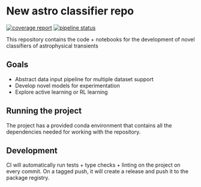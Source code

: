 # New astro classifier repo
[![coverage report](https://gitlab.com/saji.champlin/astro-classifier-neo/badges/master/coverage.svg)](https://gitlab.com/saji.champlin/astro-classifier-neo/-/commits/master)
[![pipeline status](https://gitlab.com/saji.champlin/astro-classifier-neo/badges/master/pipeline.svg)](https://gitlab.com/saji.champlin/astro-classifier-neo/-/commits/master)

This repository contains the code + notebooks for the development of novel
classifiers of astrophysical transients


## Goals
- Abstract data input pipeline for multiple dataset support
- Develop novel models for experimentation
- Explore active learning or RL learning

## Running the project

The project has a provided conda environment that contains all the dependencies needed for working
with the repository. 

## Development
CI will automatically run tests + type checks + linting on the project on every
commit. On a tagged push, it will create a release and push it to the package
registry.
